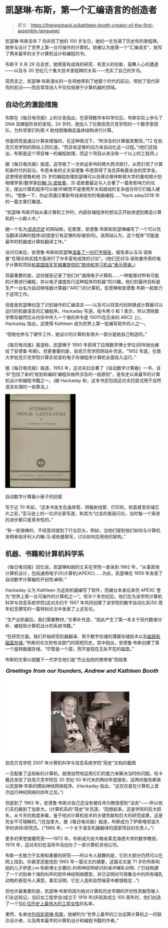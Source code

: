 # 凯瑟琳·布斯，第一个汇编语言的创造者

> 原文：<https://thenewstack.io/kathleen-booth-creator-of-the-first-assembly-language/>

凯瑟琳·布斯去年 7 月庆祝了她的 100 岁生日，她的一生充满了历史性的里程碑。她参与设计了世界上第一台可操作的计算机。她被认为是第一个“汇编语言”，她写了两本最早的关于计算机设计和编程的书。

布斯于 9 月 29 日去世，她用富有成效的研究、有意义的创新、鼓舞人心的遭遇——以及与 20 世纪几个重大技术里程碑的关系——充实了自己的岁月。

简而言之，凯瑟琳·布斯漫长的一生将她带到了她那个时代的前沿，带到了现代研究的前沿——而且常常进入不仅仅局限于计算机器的领域。

## 自动化的激励措施

布斯在《每日电讯报》上的讣告指出，在获得数学本科学位后，布斯实际上参与了 DNA 双螺旋形状的发现。24 岁时，她加入了伦敦伯克贝克学院的一个数学家团队，为科学家们利用 X 射线图像确定晶体结构进行计算。

但是研究是通过计算来增强的，在这种情况下，“所涉及的计算极其繁琐，”T2 在伯克贝克学院的网站上回忆道，“而且有足够的动力来自动化这一过程。”(他们还指出，布斯是这个项目唯一的编程助理，而这个项目从来没有一个以上的工程师。)

据《每日电讯报》报道，这导致了一次命运多舛的跨大西洋旅行，从而引领了计算机新时代的前沿。布思未来的丈夫安德鲁·布思获得了洛克菲勒基金会的奖学金，这使得安德鲁和他 25 岁的编程助理凯瑟琳可以去拜访普林斯顿大学的曼哈顿计划物理学家/数学家[约翰·冯·诺依曼](https://en.wikipedia.org/wiki/John_von_Neumann)。冯·诺依曼最近与人合著了一篇有影响力的论文，提出计算机程序可以被*存储*(而不是使用开关和跳线的复杂组合将它们输入硬件)。“想象一下，你必须通过重新布线来给你的电脑编程……”hack aday2018 年的一篇文章打趣道。

“凯瑟琳·布斯开始从事计算机工作时，内部存储程序的想法正开始渗透到建造计算机的一小群人中。”

据一个名为[*信息历史*](https://historyofinformation.com/detail.php?id=652) 的网站称，在那里，安德鲁·布斯和凯瑟琳编写了一个可以充当翻译词典的程序(前提是它有足够的存储空间)。该网站认为，这个程序“可能是最早的机器或计算机翻译工作。”

访问归来后，安德鲁·布斯和凯瑟琳[准备了一份打字报告](https://www.dcs.bbk.ac.uk/site/assets/files/2955/1-568x791.jpg)，报告承认与冯·诺依曼“在理论和实践方面进行了许多富有成效的讨论”。(他们还对冯·诺依曼传奇的电子计算机项目[和美国陆军军械署提供的“款待和学习机会”表示感谢。)](https://www.ias.edu/electronic-computer-project)

但最重要的是，这份报告记录了他们对“通用电子计算机……一种能够对所有可能的计算进行编程，并以电子速度执行这种程序的机器”的兴趣。他们的最终目标是生产一台名为自动继电器计算器(“ARC”)的计算机，凯思琳和安德鲁·布斯一起致力于这项工作。

但是是凯瑟琳创造了识别操作的汇编语言——以及可以将其代码转换成计算器可以运行的机器语言的汇编程序。Hackaday 写道，指令用 0 和 1 表示，所以清除数学寄存器然后从内存中传入一个值的命令是 10011(在后来的 ARC2 上)。Hackaday 指出，这使得 Kathleen 成为世界上第一批编写软件的人之一。

“但她也参与了硬件工作，她设计的计算机有很大一部分是她自己制造的。”

《每日电讯报》报道称，凯瑟琳于 1950 年获得了应用数学博士学位(同年她也嫁给了安德鲁·布斯)。但更重要的是，伯克贝克学院网站补充说，“1952 年底，伦敦大学伯克贝克学院计算实验室的电子存储程序计算机全面投入运行。”

据《每日电讯报》报道，1953 年，这对夫妇合著了《自动数字计算器》一书，该书“包括了新的‘规划和编码’编程风格所涉及的一般原则”，是有史以来最早的计算机设计和编程书籍之一。(据 Hackaday 称，这本书还包括这对夫妇尝试用于自然语言处理的一些算法。)

![Cover of Automatic Digital Calculators](img/2be524c2296697617a2dca4ca4c7c6c1.png)

自动数字计算器小册子的封面

写于近 70 年前，“这本书发生在晶体管、阴极射线管、打印机、软盘甚至存储芯片之前，”亚马逊上的一位评论家写道，称其为“过去的美丽闪光，当时每一个渐进的进步都只是革命性的。”

“有一些很棒的、不经意间提到了行业巨头，例如，当他们提到他们如何与计算机发明者匈牙利人约翰·冯·诺依曼聊天，讨论如何应用他的架构。”

## 机器、书籍和计算机科学系

《每日电讯报》回忆说，凯瑟琳和她的丈夫在学院一直呆到 1962 年，“从事其他计算机设计，包括通用电子(X)计算机(APEXC)……为此，凯瑟琳在 1959 年发表了自动数字计算器的开创性*编程。”*

Hackaday 认为 Kathleen 为这些机器编写了软件，而展台本身后来将 APEXC 誉为“世界上第一台可操作的计算机之一”。但半个多世纪后，他们在为该学院计算机科学与信息系统学院(这对夫妇于 1957 年共同创建了该学院的数字自动化系)50 周年纪念撰写的一篇特别论文中发表了上述言论。

“生产出机器后，我们需要教材，”文章补充道，“因此产生了第一本关于现代数值分析、编程和计算机设计的系统书籍。”

“在研究方面，我们开始研究机器翻译、用于数字存储的薄膜存储技术以及[磁鼓和磁盘存储](https://collection.sciencemuseumgroup.org.uk/objects/co62443/experimental-magnetic-drum-store-memory-devices)。”布斯的论文附有该部门的简短历史，其中指出，安德鲁·布斯创建了第一个旋转数据存储，“尽管是一个鼓，而不是现在无处不在的磁盘。”

布斯的文章以提醒下一代学生他们是“杰出血统的携带者”而结束

![Screenshot from 2007 Birkbeck College School of Computer Science and Information Systems 'Short History' document](img/12c9145b43f2ce39787ec7932a691c36.png)

伯克贝克学院 2007 年计算机科学与信息系统学院“简史”文档的截图

一旦配备了这些新的计算机，就很自然地运用它们的能力来解决当时的问题。哈卡戴还发现了伯克贝克学院在 20 世纪 50 年代末的两份年度报告，这两份报告都承认凯瑟琳·布斯的模拟神经网络程序。(Hackaday 指出，“这仅仅是在计算机上首次运行神经网络的四年之后。”)

但是到了 1962 年，安德鲁·布斯对自己还没有被任命为教授感到“沮丧”——所以他们夫妇搬到了加拿大。(计算机系的“简史”补充道，“回想起来，这是学院的巨大损失，从今天的角度来看，鉴于他对计算机技术的关键贡献和巨大的研究成果，这是完全不可理解的。”)在加拿大，据《每日电讯报》报道，布斯成为了萨斯喀彻温大学的讲师/研究员。(“1965 年，一个关于语言机器翻译的国家项目的负责人。”)

更多的荣誉接踵而至——1972 年，布斯成为安大略省莱克海德大学的数学教授，1978 年，这对夫妇在温哥华岛创办了一家计算机咨询公司。

布斯一生致力于实用和重要的研究——所以令人鼓舞的是，它的大部分仍然可以在网上找到。你甚至还能找到 1993 年一篇论文的摘要，这篇论文是 71 岁的布斯和她的儿子伊恩·j·m·布斯博士合著的:*利用神经网络识别海洋哺乳动物。*(“已经构建了一个识别单个海豹叫声的软件神经网络模型，并已证明对可用集合中的所有哺乳动物的表现令人满意。事实证明，它在人造和自然噪音中都很稳定…”)

但也许最重要的是，凯瑟琳·布斯将因为她对计算机历史早期的开创性贡献而被人们永远铭记。当妇女工程学会(成立于 1919 年)庆祝其成立 100 周年时，他们创造了一个[100 位历史上最伟大的工程女性](http://www.magnificentwomen.co.uk/top-100-women.html)的名单。

果然，名单[中包括凯瑟琳·布斯](http://www.magnificentwomen.co.uk/engineer-of-the-week/39-kathleen-booth)，她被列为“世界上最早的三台运算计算机之一的联合设计者，以及两本最早的计算机设计和编程书籍的作者。”

<svg xmlns:xlink="http://www.w3.org/1999/xlink" viewBox="0 0 68 31" version="1.1"><title>Group</title> <desc>Created with Sketch.</desc></svg>